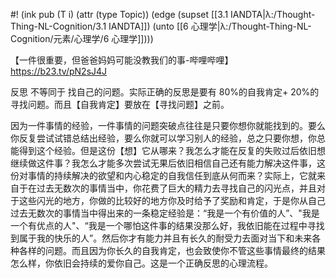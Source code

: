 #! (ink pub (T i) (attr (type Topic)) (edge (supset [[3.1 IANDTA|λ:/Thought-Thing-NL-Cognition/3.1 IANDTA]]) (unto [[6 心理学|λ:/Thought-Thing-NL-Cognition/元素/心理学/6 心理学]])))

【一件很重要，但爸爸妈妈可能没教我们的事-哔哩哔哩】 https://b23.tv/pN2sJ4J


反思 不等同于 找自己的问题。实际正确的反思是要有 80%的自我肯定+ 20%的寻找问题。而且【自我肯定】要放在【寻找问题】之前。

因为一件事情的经验，一件事情的问题突破点往往是只要你想你就能找到的。要么你反复尝试试错总结出经验，要么你就可以学习别人的经验，总之只要你想，你总能得到这个经验。但是这份【想】它从哪来？我怎么才能在反复的失败过后依旧想继续做这件事？我怎么才能多次尝试无果后依旧相信自己还有能力解决这件事，这份对事情的持续解决的欲望和内心稳定的自我信任到底从何而来？实际上，它就来自于在过去无数次的事情当中，你花费了巨大的精力去寻找自己的闪光点，并且对于这些闪光的地方，你做的比较好的地方你及时给予了奖励和肯定，于是你从自己过去无数次的事情当中得出来的一条稳定经验是：“我是一个有价值的人”、"我是一个有优点的人"、“我是一个哪怕这件事的结果没那么好，我依旧能在过程中寻找到属于我的快乐的人”。然后你才有能力并且有长久的耐受力去面对当下和未来各种各样的问题。而且因为你长久的自我肯定，也会致使你不管这些事情最终的结果怎么样，你依旧会持续的爱你自己。这是一个正确反思的心理流程。